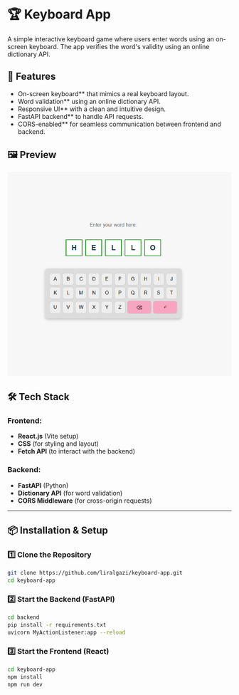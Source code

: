 # 🏆 Keyboard App

A simple interactive keyboard game where users enter words using an on-screen keyboard. The app verifies the word's validity using an online dictionary API.

## 🚀 Features
- On-screen keyboard** that mimics a real keyboard layout.
- Word validation** using an online dictionary API.
- Responsive UI** with a clean and intuitive design.
- FastAPI backend** to handle API requests.
- CORS-enabled** for seamless communication between frontend and backend.

## 🖼️ Preview
![Keyboard App Screenshot](./keyboard-app/public/keyboard-app-screenshot.png)

## 🛠️ Tech Stack
### Frontend:
- **React.js** (Vite setup)
- **CSS** (for styling and layout)
- **Fetch API** (to interact with the backend)

### Backend:
- **FastAPI** (Python)
- **Dictionary API** (for word validation)
- **CORS Middleware** (for cross-origin requests)

---

## 📦 Installation & Setup

### 1️⃣ Clone the Repository
```sh
git clone https://github.com/liralgazi/keyboard-app.git
cd keyboard-app
```
### 2️⃣ Start the Backend (FastAPI)
```sh
cd backend
pip install -r requirements.txt
uvicorn MyActionListener:app --reload
```
### 3️⃣ Start the Frontend (React)
```sh
cd keyboard-app
npm install
npm run dev
```
